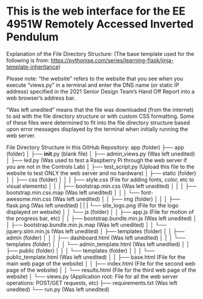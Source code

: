 # This is the web interface for the EE 4951W Remotely Accessed Inverted Pendulum

Explanation of the File Directory Structure:
(The base template used for the following is from: https://pythonise.com/series/learning-flask/jinja-template-inheritance)

Please note: “the website” refers to the website that you see when you execute “views.py” in a terminal and enter the DNS name (or static IP address) specified in the 2021 Senior Design Team’s Hand Off Report into a web browser’s address bar.

“Was left unedited” means that the file was downloaded (from the internet) to aid with the file directory structure or with custom CSS formatting.  Some of these files were determined to fit into the file directory structure based upon error messages displayed by the terminal when initially running the web server.  

File Directory Structure in this GitHub Repository:
app (folder)
├── app (folder)
│   ├── __init__.py (blank file)
│   ├── admin_views.py (Was left unedited)
│   ├── led.py (Was used to test a Raspberry Pi through the web server if you are not in the Controls Lab)
│   ├── test_script.py (Upload this file to the website to test ONLY the web server and no hardware)
│   ├── static (folder)
│   │   ├── css (folder)
│   │   │   ├── style.css (File for adding fonts, color, etc to visual elements)
│   │   │   ├── bootstrap.min.css (Was left unedited)
│   │   │   ├── bootstrap.min.css.map (Was left unedited)
│   │   │   └── font-awesome.min.css (Was left unedited)
│   │   ├── img (folder)
│   │   │   ├── flask.png (Was left unedited)
|   |   |   └── site_logo.png (File for the logo displayed on website)
│   │   └── js (folder)
│   │       ├── app.js (File for motion of the progress bar, etc)
│   │       ├── bootstrap.bundle.min.js (Was left unedited)
│   │       ├── bootstrap.bundle.min.js.map (Was left unedited)
│   │       └── jquery.slim.min.js (Was left unedited)
│   ├── templates (folder)
│   │   ├── admin (folder)
│   │   │   ├── dashboard.html (Was left unedited)
│   │   │   └── templates (folder)
│   │   │        └── admin_template.html (Was left unedited)
│   │   ├── public (folder)
│   │   │   └── templates (folder)
│   │   │        └── public_template.html (Was left unedited)
│   │   ├── base.html (File for the main web page of the website)
│   │   ├── index.html (File for the second web page of the website)
│   │   └── results.html (File for the third web page of the website)
│   └── views.py (Application root: File for all the web server operations: POST/GET requests, etc)
├── requirements.txt (Was left unedited)
└── run.py (Was left unedited)
